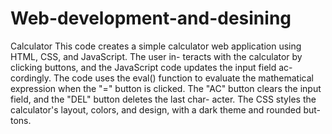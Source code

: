 # Web-development-and-desining
Calculator 
This code creates a simple calculator web application using HTML, CSS, and JavaScript. The user in-
teracts with the calculator by clicking buttons, and the JavaScript code updates the input field ac-
cordingly. The code uses the eval() function to evaluate the mathematical expression when the "="
button is clicked. The "AC" button clears the input field, and the "DEL" button deletes the last char-
acter. The CSS styles the calculator's layout, colors, and design, with a dark theme and rounded but-
tons.
